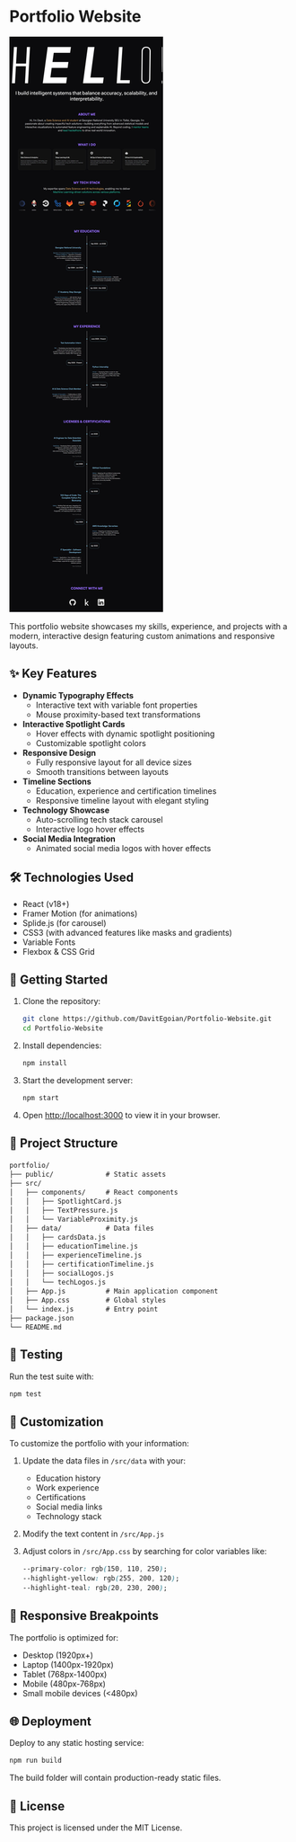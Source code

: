 # Portfolio Website

![Portfolio Screenshot](screenshot.jpg)

This portfolio website showcases my skills, experience, and projects with a modern, interactive design featuring custom animations and responsive layouts.

## ✨ Key Features

- **Dynamic Typography Effects**
  - Interactive text with variable font properties
  - Mouse proximity-based text transformations
- **Interactive Spotlight Cards**
  - Hover effects with dynamic spotlight positioning
  - Customizable spotlight colors
- **Responsive Design**
  - Fully responsive layout for all device sizes
  - Smooth transitions between layouts
- **Timeline Sections**
  - Education, experience and certification timelines
  - Responsive timeline layout with elegant styling
- **Technology Showcase**
  - Auto-scrolling tech stack carousel
  - Interactive logo hover effects
- **Social Media Integration**
  - Animated social media logos with hover effects

## 🛠 Technologies Used

- React (v18+)
- Framer Motion (for animations)
- Splide.js (for carousel)
- CSS3 (with advanced features like masks and gradients)
- Variable Fonts
- Flexbox & CSS Grid

## 🚀 Getting Started

1. Clone the repository:
   ```bash
   git clone https://github.com/DavitEgoian/Portfolio-Website.git
   cd Portfolio-Website
   ```

2. Install dependencies:
   ```bash
   npm install
   ```

3. Start the development server:
   ```bash
   npm start
   ```

4. Open [http://localhost:3000](http://localhost:3000) to view it in your browser.

## 📁 Project Structure

```
portfolio/
├── public/             # Static assets
├── src/
│   ├── components/     # React components
│   │   ├── SpotlightCard.js
│   │   ├── TextPressure.js
│   │   └── VariableProximity.js
│   ├── data/           # Data files
│   │   ├── cardsData.js
│   │   ├── educationTimeline.js
│   │   ├── experienceTimeline.js
│   │   ├── certificationTimeline.js
│   │   ├── socialLogos.js
│   │   └── techLogos.js
│   ├── App.js          # Main application component
│   ├── App.css         # Global styles
│   └── index.js        # Entry point
├── package.json
└── README.md
```

## 🧪 Testing

Run the test suite with:
```bash
npm test
```

## 🔧 Customization

To customize the portfolio with your information:

1. Update the data files in `/src/data` with your:
   - Education history
   - Work experience
   - Certifications
   - Social media links
   - Technology stack

2. Modify the text content in `/src/App.js`

3. Adjust colors in `/src/App.css` by searching for color variables like:
   ```css
   --primary-color: rgb(150, 110, 250);
   --highlight-yellow: rgb(255, 200, 120);
   --highlight-teal: rgb(20, 230, 200);
   ```

## 📱 Responsive Breakpoints

The portfolio is optimized for:
- Desktop (1920px+)
- Laptop (1400px-1920px)
- Tablet (768px-1400px)
- Mobile (480px-768px)
- Small mobile devices (<480px)

## 🌐 Deployment

Deploy to any static hosting service:
```bash
npm run build
```

The build folder will contain production-ready static files.

## 📄 License

This project is licensed under the MIT License.
